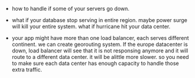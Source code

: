 - how to handle if some of your servers go down.

- what if your database stop serving in entire region. maybe power surge will kill your entire system. what if hurricane hit your data center.

- your app might have more than one load balancer, each serves different continent. we can create georouting system. If the europe datacenter is down, load balancer will see that it is not responsing anymore and it will route to a different data center. it will be alittle more slower. so you need to make sure each data center has enough capacity to handle those extra traffic.
